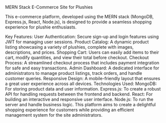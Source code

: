 MERN Stack E-Commerce Site for Plushies

This e-commerce platform, developed using the MERN stack (MongoDB, Express.js, React, Node.js), is designed to provide a seamless shopping experience for plushie enthusiasts.

Key Features:
User Authentication: Secure sign-up and login features using JWT for managing user sessions.
Product Catalog: A dynamic product listing showcasing a variety of plushies, complete with images, descriptions, and prices.
Shopping Cart: Users can easily add items to their cart, modify quantities, and view their total before checkout.
Checkout Process: A streamlined checkout process that includes payment integration for safe and easy transactions.
Admin Dashboard: A dedicated interface for administrators to manage product listings, track orders, and handle customer queries.
Responsive Design: A mobile-friendly layout that ensures a great user experience across all devices.
Technologies Used:
MongoDB: For storing product data and user information.
Express.js: To create a robust API for handling requests between the frontend and backend.
React: For building an interactive and responsive user interface.
Node.js: To run the server and handle business logic.
This platform aims to create a delightful shopping experience for customers while providing an efficient management system for the site administrators.
